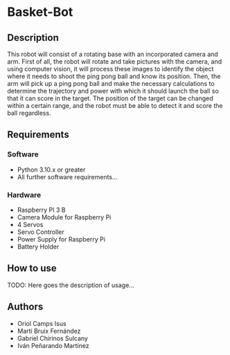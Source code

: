 # Basket-Bot
## Description
This robot will consist of a rotating base with an incorporated camera and arm.
First of all, the robot will rotate and take pictures with the camera, and using computer vision, it will process these images to identify the object where it needs to shoot the ping pong ball and know its position. Then, the arm will pick up a ping pong ball and make the necessary calculations to determine the trajectory and power with which it should launch the ball so that it can score in the target. The position of the target can be changed within a certain range, and the robot must be able to detect it and score the ball regardless.

## Requirements
### Software
- Python 3.10.x or greater
- All further software requirements...

### Hardware
- Raspberry PI 3 B
- Camera Module for Raspberry Pi
- 4 Servos
- Servo Controller
- Power Supply for Raspberry Pi
- Battery Holder

## How to use
TODO: Here goes the description of usage...

## Authors
- Oriol Camps Isus
- Martí Bruix Fernández
- Gabriel Chirinos Sulcany
- Iván Peñarando Martínez